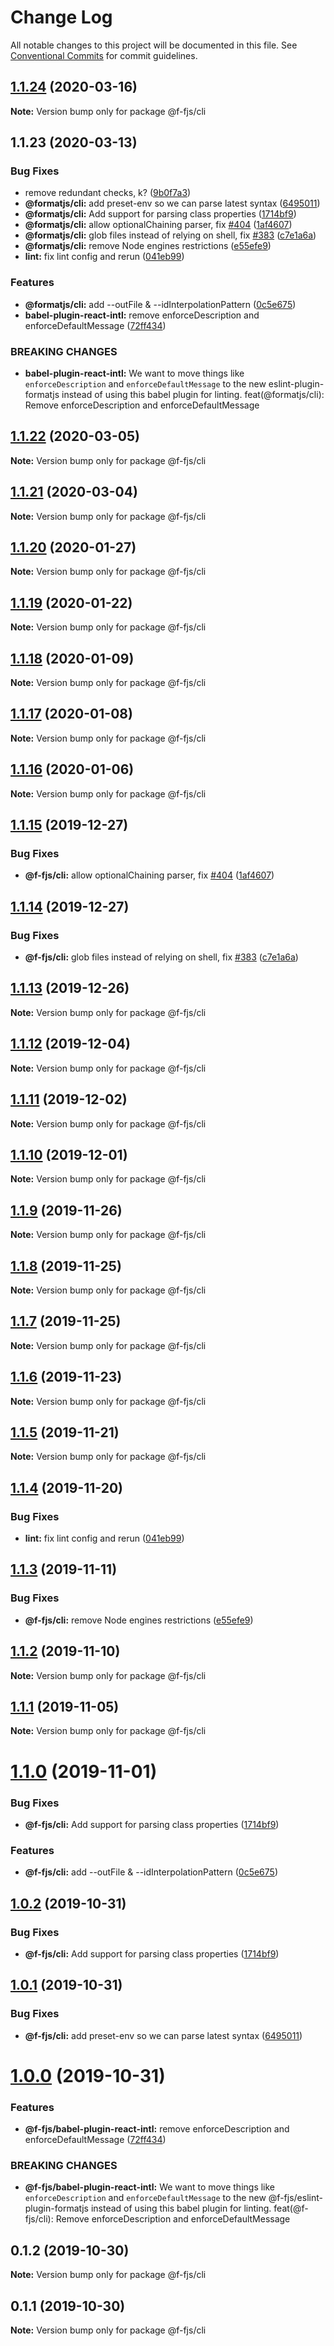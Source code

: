 # Change Log

All notable changes to this project will be documented in this file.
See [Conventional Commits](https://conventionalcommits.org) for commit guidelines.

## [1.1.24](https://github.com/formatjs/formatjs/compare/@f-fjs/cli@1.1.23...@f-fjs/cli@1.1.24) (2020-03-16)

**Note:** Version bump only for package @f-fjs/cli






## 1.1.23 (2020-03-13)


### Bug Fixes

* remove redundant checks, k? ([9b0f7a3](https://github.com/formatjs/formatjs/commit/9b0f7a3adea8af97c969b29efd2c6294e2edeb2c))
* **@formatjs/cli:** add preset-env so we can parse latest syntax ([6495011](https://github.com/formatjs/formatjs/commit/64950113027da769a83d2e43e71ceccac1af2184))
* **@formatjs/cli:** Add support for parsing class properties ([1714bf9](https://github.com/formatjs/formatjs/commit/1714bf9d9abfc31458222e0922ef57baa1f38787))
* **@formatjs/cli:** allow optionalChaining parser, fix [#404](https://github.com/formatjs/formatjs/issues/404) ([1af4607](https://github.com/formatjs/formatjs/commit/1af460783db71bfc7bf0e3f935a020473fcb093d))
* **@formatjs/cli:** glob files instead of relying on shell, fix [#383](https://github.com/formatjs/formatjs/issues/383) ([c7e1a6a](https://github.com/formatjs/formatjs/commit/c7e1a6af5f6334c6fdf18fd3cd29b81c411cbfd2))
* **@formatjs/cli:** remove Node engines restrictions ([e55efe9](https://github.com/formatjs/formatjs/commit/e55efe90edc8859b89978b2b8bd99c41c17c291f))
* **lint:** fix lint config and rerun ([041eb99](https://github.com/formatjs/formatjs/commit/041eb99706164048b5b8ce7079955897ce27ed70))


### Features

* **@formatjs/cli:** add --outFile & --idInterpolationPattern ([0c5e675](https://github.com/formatjs/formatjs/commit/0c5e675ed38f18987674a875fa6ed908ce907fc9))
* **babel-plugin-react-intl:** remove enforceDescription and enforceDefaultMessage ([72ff434](https://github.com/formatjs/formatjs/commit/72ff4345170f9b240f7331aa6fa36df96a8c823b))


### BREAKING CHANGES

* **babel-plugin-react-intl:** We want to move things like `enforceDescription` and
`enforceDefaultMessage` to the new eslint-plugin-formatjs instead of
using this babel plugin for linting.
feat(@formatjs/cli): Remove enforceDescription and enforceDefaultMessage






## [1.1.22](https://github.com/formatjs/formatjs/compare/@f-fjs/cli@1.1.21...@f-fjs/cli@1.1.22) (2020-03-05)

**Note:** Version bump only for package @f-fjs/cli





## [1.1.21](https://github.com/formatjs/formatjs/compare/@f-fjs/cli@1.1.19...@f-fjs/cli@1.1.21) (2020-03-04)

**Note:** Version bump only for package @f-fjs/cli





## [1.1.20](https://github.com/formatjs/formatjs/compare/@f-fjs/cli@1.1.19...@f-fjs/cli@1.1.20) (2020-01-27)

**Note:** Version bump only for package @f-fjs/cli





## [1.1.19](https://github.com/formatjs/formatjs/compare/@f-fjs/cli@1.1.18...@f-fjs/cli@1.1.19) (2020-01-22)

**Note:** Version bump only for package @f-fjs/cli





## [1.1.18](https://github.com/formatjs/formatjs/compare/@f-fjs/cli@1.1.17...@f-fjs/cli@1.1.18) (2020-01-09)

**Note:** Version bump only for package @f-fjs/cli





## [1.1.17](https://github.com/formatjs/formatjs/compare/@f-fjs/cli@1.1.16...@f-fjs/cli@1.1.17) (2020-01-08)

**Note:** Version bump only for package @f-fjs/cli





## [1.1.16](https://github.com/formatjs/formatjs/compare/@f-fjs/cli@1.1.15...@f-fjs/cli@1.1.16) (2020-01-06)

**Note:** Version bump only for package @f-fjs/cli





## [1.1.15](https://github.com/formatjs/formatjs/compare/@f-fjs/cli@1.1.14...@f-fjs/cli@1.1.15) (2019-12-27)


### Bug Fixes

* **@f-fjs/cli:** allow optionalChaining parser, fix [#404](https://github.com/formatjs/formatjs/issues/404) ([1af4607](https://github.com/formatjs/formatjs/commit/1af460783db71bfc7bf0e3f935a020473fcb093d))





## [1.1.14](https://github.com/formatjs/formatjs/compare/@f-fjs/cli@1.1.13...@f-fjs/cli@1.1.14) (2019-12-27)


### Bug Fixes

* **@f-fjs/cli:** glob files instead of relying on shell, fix [#383](https://github.com/formatjs/formatjs/issues/383) ([c7e1a6a](https://github.com/formatjs/formatjs/commit/c7e1a6af5f6334c6fdf18fd3cd29b81c411cbfd2))





## [1.1.13](https://github.com/formatjs/formatjs/compare/@f-fjs/cli@1.1.12...@f-fjs/cli@1.1.13) (2019-12-26)

**Note:** Version bump only for package @f-fjs/cli





## [1.1.12](https://github.com/formatjs/formatjs/compare/@f-fjs/cli@1.1.11...@f-fjs/cli@1.1.12) (2019-12-04)

**Note:** Version bump only for package @f-fjs/cli





## [1.1.11](https://github.com/formatjs/formatjs/compare/@f-fjs/cli@1.1.10...@f-fjs/cli@1.1.11) (2019-12-02)

**Note:** Version bump only for package @f-fjs/cli





## [1.1.10](https://github.com/formatjs/formatjs/compare/@f-fjs/cli@1.1.9...@f-fjs/cli@1.1.10) (2019-12-01)

**Note:** Version bump only for package @f-fjs/cli





## [1.1.9](https://github.com/formatjs/formatjs/compare/@f-fjs/cli@1.1.8...@f-fjs/cli@1.1.9) (2019-11-26)

**Note:** Version bump only for package @f-fjs/cli





## [1.1.8](https://github.com/formatjs/formatjs/compare/@f-fjs/cli@1.1.7...@f-fjs/cli@1.1.8) (2019-11-25)

**Note:** Version bump only for package @f-fjs/cli





## [1.1.7](https://github.com/formatjs/formatjs/compare/@f-fjs/cli@1.1.6...@f-fjs/cli@1.1.7) (2019-11-25)

**Note:** Version bump only for package @f-fjs/cli





## [1.1.6](https://github.com/formatjs/formatjs/compare/@f-fjs/cli@1.1.5...@f-fjs/cli@1.1.6) (2019-11-23)

**Note:** Version bump only for package @f-fjs/cli





## [1.1.5](https://github.com/formatjs/formatjs/compare/@f-fjs/cli@1.1.4...@f-fjs/cli@1.1.5) (2019-11-21)

**Note:** Version bump only for package @f-fjs/cli





## [1.1.4](https://github.com/formatjs/formatjs/compare/@f-fjs/cli@1.1.3...@f-fjs/cli@1.1.4) (2019-11-20)


### Bug Fixes

* **lint:** fix lint config and rerun ([041eb99](https://github.com/formatjs/formatjs/commit/041eb99706164048b5b8ce7079955897ce27ed70))





## [1.1.3](https://github.com/formatjs/formatjs/compare/@f-fjs/cli@1.1.2...@f-fjs/cli@1.1.3) (2019-11-11)


### Bug Fixes

* **@f-fjs/cli:** remove Node engines restrictions ([e55efe9](https://github.com/formatjs/formatjs/commit/e55efe90edc8859b89978b2b8bd99c41c17c291f))





## [1.1.2](https://github.com/formatjs/formatjs/compare/@f-fjs/cli@1.1.1...@f-fjs/cli@1.1.2) (2019-11-10)

**Note:** Version bump only for package @f-fjs/cli





## [1.1.1](https://github.com/formatjs/formatjs/compare/@f-fjs/cli@1.1.0...@f-fjs/cli@1.1.1) (2019-11-05)

**Note:** Version bump only for package @f-fjs/cli





# [1.1.0](https://github.com/formatjs/formatjs/compare/@f-fjs/cli@1.0.1...@f-fjs/cli@1.1.0) (2019-11-01)


### Bug Fixes

* **@f-fjs/cli:** Add support for parsing class properties ([1714bf9](https://github.com/formatjs/formatjs/commit/1714bf9d9abfc31458222e0922ef57baa1f38787))


### Features

* **@f-fjs/cli:** add --outFile & --idInterpolationPattern ([0c5e675](https://github.com/formatjs/formatjs/commit/0c5e675ed38f18987674a875fa6ed908ce907fc9))





## [1.0.2](https://github.com/formatjs/formatjs/compare/@f-fjs/cli@1.0.1...@f-fjs/cli@1.0.2) (2019-10-31)


### Bug Fixes

* **@f-fjs/cli:** Add support for parsing class properties ([1714bf9](https://github.com/formatjs/formatjs/commit/1714bf9d9abfc31458222e0922ef57baa1f38787))





## [1.0.1](https://github.com/formatjs/formatjs/compare/@f-fjs/cli@1.0.0...@f-fjs/cli@1.0.1) (2019-10-31)


### Bug Fixes

* **@f-fjs/cli:** add preset-env so we can parse latest syntax ([6495011](https://github.com/formatjs/formatjs/commit/64950113027da769a83d2e43e71ceccac1af2184))





# [1.0.0](https://github.com/formatjs/formatjs/compare/@f-fjs/cli@0.1.2...@f-fjs/cli@1.0.0) (2019-10-31)


### Features

* **@f-fjs/babel-plugin-react-intl:** remove enforceDescription and enforceDefaultMessage ([72ff434](https://github.com/formatjs/formatjs/commit/72ff4345170f9b240f7331aa6fa36df96a8c823b))


### BREAKING CHANGES

* **@f-fjs/babel-plugin-react-intl:** We want to move things like `enforceDescription` and
`enforceDefaultMessage` to the new @f-fjs/eslint-plugin-formatjs instead of
using this babel plugin for linting.
feat(@f-fjs/cli): Remove enforceDescription and enforceDefaultMessage





## 0.1.2 (2019-10-30)

**Note:** Version bump only for package @f-fjs/cli





## 0.1.1 (2019-10-30)

**Note:** Version bump only for package @f-fjs/cli
